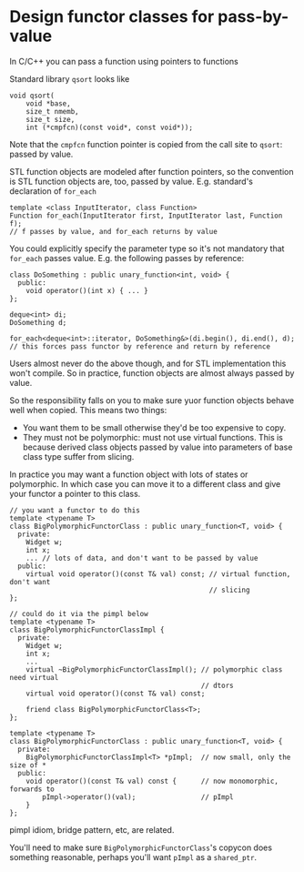 # Design functor classes for pass-by-value

In C/C++ you can pass a function using pointers to functions

Standard library `qsort` looks like

```
void qsort(
    void *base,
    size_t nmemb,
    size_t size,
    int (*cmpfcn)(const void*, const void*));
```

Note that the `cmpfcn` function pointer is copied from the call site to `qsort`: passed by value.

STL function objects are modeled after function pointers, so the convention is STL function objects are, too, passed by value.
E.g. standard's declaration of `for_each`

```
template <class InputIterator, class Function>
Function for_each(InputIterator first, InputIterator last, Function f);
// f passes by value, and for_each returns by value
```

You could explicitly specify the parameter type so it's not mandatory that `for_each` passes value.
E.g. the following passes by reference:

```
class DoSomething : public unary_function<int, void> {
  public:
    void operator()(int x) { ... }
};

deque<int> di;
DoSomething d;

for_each<deque<int>::iterator, DoSomething&>(di.begin(), di.end(), d);
// this forces pass functor by reference and return by reference
```

Users almost never do the above though, and for STL implementation this won't compile.
So in practice, function objects are almost always passed by value.

So the responsibility falls on you to make sure yuor function objects behave well when copied.
This means two things:
* You want them to be small otherwise they'd be too expensive to copy.
* They must not be polymorphic: must not use virtual functions. This is because derived class objects passed by value into parameters of base class type suffer from slicing.

In practice you may want a function object with lots of states or polymorphic.
In which case you can move it to a different class and give your functor a pointer to this class.

```
// you want a functor to do this
template <typename T>
class BigPolymorphicFunctorClass : public unary_function<T, void> {
  private:
    Widget w;
    int x;
    ... // lots of data, and don't want to be passed by value
  public:
    virtual void operator()(const T& val) const; // virtual function, don't want
                                                 // slicing
};

// could do it via the pimpl below
template <typename T>
class BigPolymorphicFunctorClassImpl {
  private:
    Widget w;
    int x;
    ...
    virtual ~BigPolymorphicFunctorClassImpl(); // polymorphic class need virtual 
                                               // dtors
    virtual void operator()(const T& val) const;
    
    friend class BigPolymorphicFunctorClass<T>;
};

template <typename T>
class BigPolymorphicFunctorClass : public unary_function<T, void> {
  private:
    BigPolymorphicFunctorClassImpl<T> *pImpl;  // now small, only the size of *
  public:
    void operator()(const T& val) const {      // now monomorphic, forwards to
        pImpl->operator()(val);                // pImpl
    }
};

```
pimpl idiom, bridge pattern, etc, are related.

You'll need to make sure `BigPolymorphicFunctorClass`'s copycon does something reasonable, perhaps you'll want `pImpl` as a `shared_ptr`.

